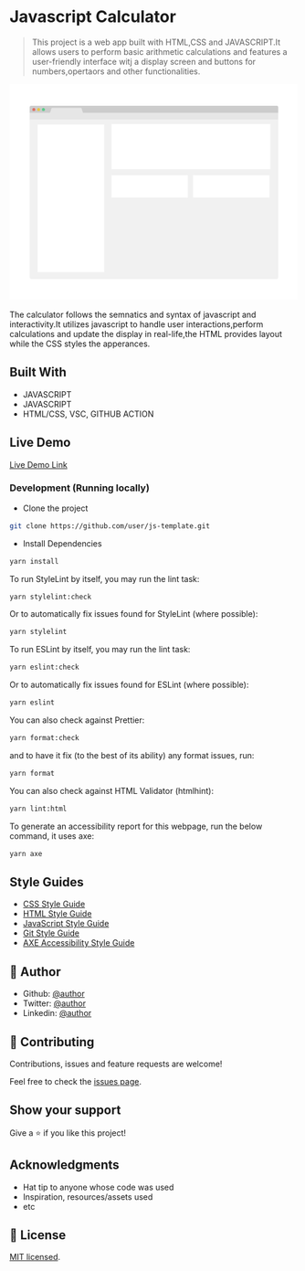 # Javascript Calculator

> This project is a web app built with HTML,CSS and JAVASCRIPT.It allows users to perform basic arithmetic calculations and features a user-friendly interface witj a display screen and buttons for numbers,opertaors and other functionalities.

![screenshot](./app_screenshot.png)

The calculator follows the semnatics and syntax of javascript and interactivity.It utilizes javascript to handle user interactions,perform calculations and update the display in real-life,the HTML provides layout while the CSS styles the apperances.

## Built With

- JAVASCRIPT
- JAVASCRIPT
- HTML/CSS, VSC, GITHUB ACTION

## Live Demo

[Live Demo Link](https://livedemo.com)

### Development (Running locally)

- Clone the project

```bash
git clone https://github.com/user/js-template.git

```

- Install Dependencies

```bash
yarn install
```

To run StyleLint by itself, you may run the lint task:

```bash
yarn stylelint:check
```

Or to automatically fix issues found for StyleLint (where possible):

```bash
yarn stylelint
```

To run ESLint by itself, you may run the lint task:

```bash
yarn eslint:check
```

Or to automatically fix issues found for ESLint (where possible):

```bash
yarn eslint
```

You can also check against Prettier:

```bash
yarn format:check
```

and to have it fix (to the best of its ability) any format issues, run:

```bash
yarn format
```

You can also check against HTML Validator (htmlhint):

```bash
yarn lint:html
```

To generate an accessibility report for this webpage, run the below command, it uses axe:

```bash
yarn axe
```

## Style Guides

- [CSS Style Guide](http://udacity.github.io/frontend-nanodegree-styleguide/css.html)
- [HTML Style Guide](http://udacity.github.io/frontend-nanodegree-styleguide/index.html)
- [JavaScript Style Guide](http://udacity.github.io/frontend-nanodegree-styleguide/javascript.html)
- [Git Style Guide](https://udacity.github.io/git-styleguide/)
- [AXE Accessibility Style Guide](https://dequeuniversity.com/rules/axe/html/4.7)

## 👤 Author

- Github: [@author](https://github.com/ibukun53)
- Twitter: [@author](https://twitter.com/ibukun53)
- Linkedin: [@author](https://www.linkedin.com/ibukun53/)

## 🤝 Contributing

Contributions, issues and feature requests are welcome!

Feel free to check the [issues page](../../issues).

## Show your support

Give a ⭐️ if you like this project!

## Acknowledgments

- Hat tip to anyone whose code was used
- Inspiration, resources/assets used
- etc

## 📝 License

[MIT licensed](./LICENSE).
